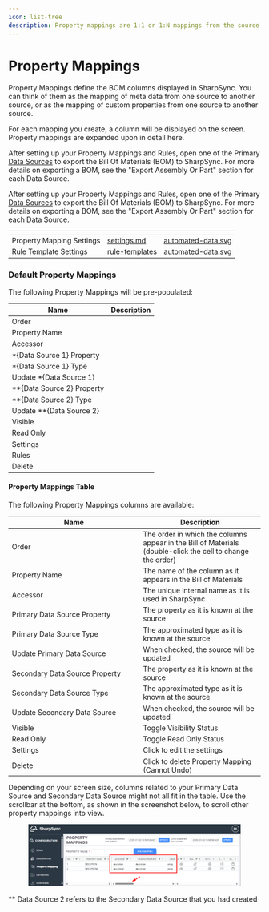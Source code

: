 ```yaml
---
icon: list-tree
description: Property mappings are 1:1 or 1:N mappings from the source to the destination.
---
```


# Property Mappings

Property Mappings define the BOM columns displayed in SharpSync. You can think of them as the mapping of meta data from one source to another source, or as the mapping of custom properties from one source to another source.

For each mapping you create, a column will be displayed on the screen. Property mappings are expanded upon in detail here.

After setting up your Property Mappings and Rules, open one of the Primary [Data Sources](data-sources.md) to export the Bill Of Materials (BOM) to SharpSync. For more details on exporting a BOM, see the "Export Assembly Or Part" section for each Data Source.

After setting up your Property Mappings and Rules, open one of the Primary [Data Sources](https://sharpsync.gitbook.io/sharpsync/~/changes/zcOMaRcqMhiRElzWzdJZ/fundamentals/data-sources) to export the Bill Of Materials (BOM) to SharpSync. For more details on exporting a BOM, see the "Export Assembly Or Part" section for each Data Source.

<table data-view="cards"><thead><tr><th></th><th data-type="content-ref"></th><th data-hidden data-card-cover data-type="files"></th></tr></thead><tbody><tr><td>Property Mapping Settings</td><td><a href="../property-mappings/settings.md">settings.md</a></td><td><a href="../.gitbook/assets/automated-data.svg">automated-data.svg</a></td></tr><tr><td>Rule Template Settings</td><td><a href="../property-mappings/rule-templates/">rule-templates</a></td><td><a href="../.gitbook/assets/automated-data.svg">automated-data.svg</a></td></tr></tbody></table>



### Default Property Mappings

The following Property Mappings will be pre-populated:

| Name                         | Description |
| ---------------------------- | ----------- |
| Order                        |             |
| Property Name                |             |
| Accessor                     |             |
| \*{Data Source 1} Property   |             |
| \*{Data Source 1} Type       |             |
| Update \*{Data Source 1}     |             |
| \*\*{Data Source 2} Property |             |
| \*\*{Data Source 2} Type     |             |
| Update \*\*{Data Source 2}   |             |
| Visible                      |             |
| Read Only                    |             |
| Settings                     |             |
| Rules                        |             |
| Delete                       |             |





#### Property Mappings Table <a href="#default-property-mappings" id="default-property-mappings"></a>

The following Property Mappings columns are available:

<table><thead><tr><th width="248">Name</th><th>Description</th></tr></thead><tbody><tr><td>Order</td><td>The order in which the columns appear in the Bill of Materials (double-click the cell to change the order)</td></tr><tr><td>Property Name</td><td>The name of the column as it appears in the Bill of Materials</td></tr><tr><td>Accessor</td><td>The unique internal name as it is used in SharpSync</td></tr><tr><td>Primary Data Source  Property</td><td>The property as it is known at the source</td></tr><tr><td>Primary Data Source Type</td><td>The approximated type as it is known at the source</td></tr><tr><td>Update Primary Data Source</td><td>When checked, the source will be updated</td></tr><tr><td>Secondary Data Source Property</td><td>The property as it is known at the source</td></tr><tr><td>Secondary Data Source Type</td><td>The approximated type as it is known at the source</td></tr><tr><td>Update Secondary Data Source</td><td>When checked, the source will be updated</td></tr><tr><td>Visible</td><td>Toggle Visibility Status</td></tr><tr><td>Read Only</td><td>Toggle Read Only Status</td></tr><tr><td>Settings</td><td>Click to edit the settings</td></tr><tr><td>Delete</td><td>Click to delete Property Mapping (Cannot Undo)</td></tr></tbody></table>

Depending on your screen size, columns related to your Primary Data Source and Secondary Data Source might not all fit in the table. Use the scrollbar at the bottom, as shown in the screenshot below, to scroll other property mappings into view.

<figure><img src="../.gitbook/assets/image (6).png" alt=""><figcaption></figcaption></figure>

\*\* Data Source 2 refers to the Secondary Data Source that you had created

